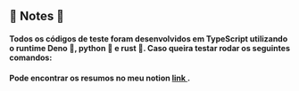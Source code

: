 ## 📘 Notes 📘

#### Todos os códigos de teste foram desenvolvidos em TypeScript utilizando o runtime Deno 🦕, python 🐍 e rust 🦀. Caso queira testar rodar os seguintes comandos:

#### Pode encontrar os resumos no meu notion <a href="https://sugared-vegetarian-930.notion.site/Resumos-997a03cccf1e436a96db04f15cad9320"> link </a>.

